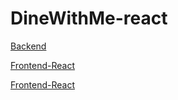 # DineWithMe-react

[Backend](https://github.com/tomasgule/dineWithMe-backend)

[Frontend-React](https://github.com/tomasgule/dineWithMe-react)

[Frontend-React](https://github.com/tomasgule/dineWithMe-iOS)

